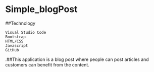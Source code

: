 ﻿# Simple_blogPost
##Technology

    Visual Studio Code
    Bootstrap
    HTML/CSS
    Javascript
    GitHub
  .##This application is a  blog post where people can post articles and customers can benefit from the content.

